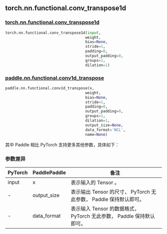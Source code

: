 ## torch.nn.functional.conv_transpose1d

### [torch.nn.functional.conv_transpose1d](https://pytorch.org/docs/stable/generated/torch.nn.functional.conv_transpose1d.html?highlight=conv_trans#torch.nn.functional.conv_transpose1d)

```python
torch.nn.functional.conv_transpose1d(input,
                                    weight,
                                    bias=None,
                                    stride=1,
                                    padding=0,
                                    output_padding=0,
                                    groups=1,
                                    dilation=1)
```

### [paddle.nn.functional.conv1d_transpose](https://www.paddlepaddle.org.cn/documentation/docs/zh/api/paddle/nn/functional/conv1d_transpose_cn.html)

```python
paddle.nn.functional.conv1d_transpose(x,
                                    weight,
                                    bias=None,
                                    stride=1,
                                    padding=0,
                                    output_padding=0,
                                    groups=1,
                                    dilation=1,
                                    output_size=None,
                                    data_format='NCL',
                                    name=None)
```

其中 Paddle 相比 PyTorch 支持更多其他参数，具体如下：
### 参数差异
| PyTorch       | PaddlePaddle | 备注                                                   |
| ------------- | ------------ | ------------------------------------------------------ |
| input           | x           | 表示输入的 Tensor 。               |
| -           | output_size           | 表示输出 Tensor 的尺寸， PyTorch 无此参数， Paddle 保持默认即可。        |
| -           | data_format           | 表示输入 Tensor 的数据格式， PyTorch 无此参数， Paddle 保持默认即可。               |
